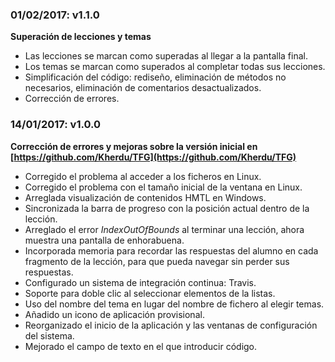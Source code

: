 ### 01/02/2017: v1.1.0

**Superación de lecciones y temas**

- Las lecciones se marcan como superadas al llegar a la pantalla final. 
- Los temas se marcan como superados al completar todas sus lecciones.
- Simplificación del código: rediseño, eliminación de métodos no necesarios, eliminación de comentarios desactualizados.
- Corrección de errores.


### 14/01/2017: v1.0.0

**Corrección de errores y mejoras sobre la versión inicial en [https://github.com/Kherdu/TFG](https://github.com/Kherdu/TFG)**

- Corregido el problema al acceder a los ficheros en Linux.
- Corregido el problema con el tamaño inicial de la ventana en Linux.
- Arreglada visualización de contenidos HMTL en Windows.
- Sincronizada la barra de progreso con la posición actual dentro de la lección.
- Arreglado el error *IndexOutOfBounds* al terminar una lección, ahora muestra una pantalla de enhorabuena.
- Incorporada memoria para recordar las respuestas del alumno en cada fragmento de la lección, para que pueda navegar 
sin perder sus respuestas.
- Configurado un sistema de integración continua: Travis.
- Soporte para doble clic al seleccionar elementos de la listas.
- Uso del nombre del tema en lugar del nombre de fichero al elegir temas.
- Añadido un icono de aplicación provisional.
- Reorganizado el inicio de la aplicación y las ventanas de configuración del sistema.
- Mejorado el campo de texto en el que introducir código.

